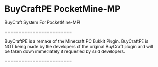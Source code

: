 BuyCraftPE PocketMine-MP
========================

BuyCraft System For PocketMine-MP!

========================

BuyCraftPE is a remake of the Minecraft PC Bukkit Plugin.
BuyCraftPE is NOT being made by the developers of the original BuyCraft plugin and will be taken down immediately if requested by said developers.

========================
